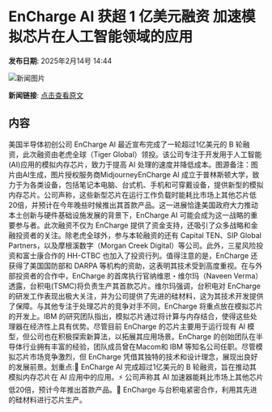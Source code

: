 # EnCharge AI 获超 1 亿美元融资 加速模拟芯片在人工智能领域的应用

**发布日期**: 2025年2月14号 14:44

![新闻图片](https://pic.chinaz.com/picmap/202304071204217442_0.jpg)

**新闻链接**: [点击查看原文](https://www.aibase.com/zh/news/15386)

## 内容

美国半导体初创公司 EnCharge AI 最近宣布完成了一轮超过1亿美元的 B 轮融资，此次融资由老虎全球（Tiger Global）领投。该公司专注于开发用于人工智能(AI)应用的模拟内存芯片，致力于提高 AI 处理的速度并降低成本。图源备注：图片由AI生成，图片授权服务商MidjourneyEnCharge AI 成立于普林斯顿大学，致力于为各类设备，包括笔记本电脑、台式机、手机和可穿戴设备，提供新型的模拟内存芯片。公司声称，这些新型芯片在运行工作负载时能耗比市场上其他芯片低20倍，并预计在今年晚些时候推出其首款产品。这一进展恰逢美国政府大力推动本土创新与硬件基础设施发展的背景下，EnCharge AI 可能会成为这一战略的重要参与者。此次融资不仅为 EnCharge 提供了资金支持，还吸引了众多战略和金融投资者的关注。除老虎全球外，参与本轮融资的还有 Capital TEN、SIP Global Partners，以及摩根溪数字（Morgan Creek Digital）等公司。此外，三星风险投资和富士康合作的 HH-CTBC 也加入了投资行列。值得注意的是，EnCharge 还获得了美国国防部和 DARPA 等机构的资助，这表明其技术受到高度重视。在与外部投资者的合作中，EnCharge 的首席执行官纳维恩・维尔玛（Naveen Verma）透露，台积电(TSMC)将负责生产其首款芯片。维尔玛强调，台积电对 EnCharge 的研发工作表现出极大关注，并为公司提供了先进的硅材料，这为其技术开发提供了保障。与其他专注于处理芯片的竞争对手不同，EnCharge 将重点放在模拟芯片的开发上。IBM 的研究团队指出，模拟芯片通过将计算与内存结合，使得这些处理器在经济性上具有优势。尽管目前 EnCharge 的芯片主要用于运行现有 AI 模型，但公司也在积极探索新算法，以拓展其应用场景。EnCharge 的创始团队在半导体行业拥有丰富的经验，团队成员曾在Macom和 IBM 等知名公司任职。尽管模拟芯片市场竞争激烈，但 EnCharge 凭借其独特的技术和设计理念，展现出良好的发展前景。划重点:🚀 EnCharge AI 完成超过1亿美元的 B 轮融资，旨在推动其模拟内存芯片在 AI 应用中的应用。⚡ 公司声称其 AI 加速器能耗比市场上其他芯片低20倍，预计今年推出首款产品。🔗 EnCharge 与台积电紧密合作，利用其先进的硅材料进行芯片生产。
